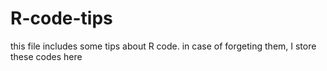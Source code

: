 # R-code-tips
this file includes some tips about R code. in case of forgeting them, I store these codes here
